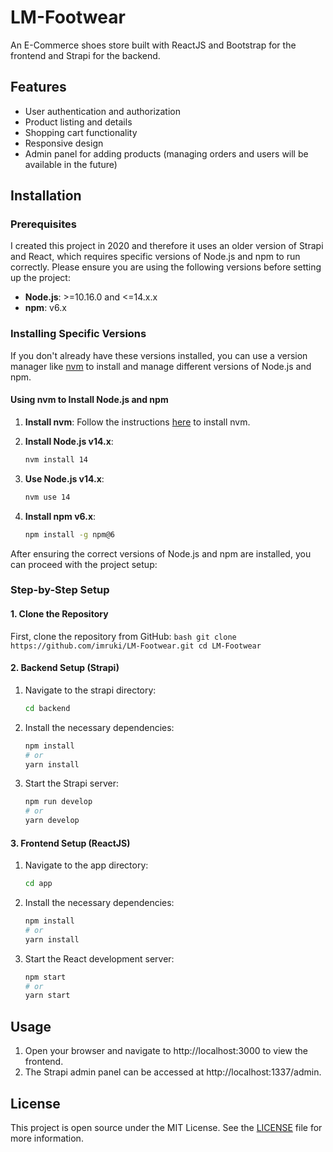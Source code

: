 # LM-Footwear

An E-Commerce shoes store built with ReactJS and Bootstrap for the frontend and Strapi for the backend.

## Features

- User authentication and authorization
- Product listing and details
- Shopping cart functionality
- Responsive design
- Admin panel for adding products (managing orders and users will be available in the future)

## Installation

### Prerequisites

I created this project in 2020 and therefore it uses an older version of Strapi and React, which requires specific versions of Node.js and npm to run correctly. Please ensure you are using the following versions before setting up the project:

- **Node.js**: >=10.16.0 and <=14.x.x
- **npm**: v6.x

### Installing Specific Versions

If you don't already have these versions installed, you can use a version manager like [nvm](https://github.com/nvm-sh/nvm) to install and manage different versions of Node.js and npm.

#### Using nvm to Install Node.js and npm

1. **Install nvm**:
   Follow the instructions [here](https://github.com/nvm-sh/nvm#installing-and-updating) to install nvm.

2. **Install Node.js v14.x**:
    ```bash  
    nvm install 14

3. **Use Node.js v14.x**:
    ```bash
    nvm use 14
    ```

4. **Install npm v6.x**:
    ```bash
    npm install -g npm@6
    ```
After ensuring the correct versions of Node.js and npm are installed, you can proceed with the project setup:

### Step-by-Step Setup

#### 1. Clone the Repository

First, clone the repository from GitHub:
    ```bash
    git clone https://github.com/imruki/LM-Footwear.git
    cd LM-Footwear
    ```

#### 2. Backend Setup (Strapi)

1. Navigate to the strapi directory:
    ```bash
    cd backend
    ```

2. Install the necessary dependencies:
    ```bash
    npm install
    # or
    yarn install
    ```

3. Start the Strapi server:
    ```bash
    npm run develop
    # or
    yarn develop
    ```

#### 3. Frontend Setup (ReactJS)

1. Navigate to the app directory:
    ```bash
    cd app
    ```

2. Install the necessary dependencies:
    ```bash
    npm install
    # or
    yarn install
    ```

3. Start the React development server:
    ```bash
    npm start
    # or
    yarn start
    ```

## Usage

1. Open your browser and navigate to http://localhost:3000 to view the frontend.
2. The Strapi admin panel can be accessed at http://localhost:1337/admin.

## License
This project is open source under the MIT License. See the [LICENSE](https://github.com/imruki/LM-Footwear/tree/main?tab=MIT-1-ov-file) file for more information.
